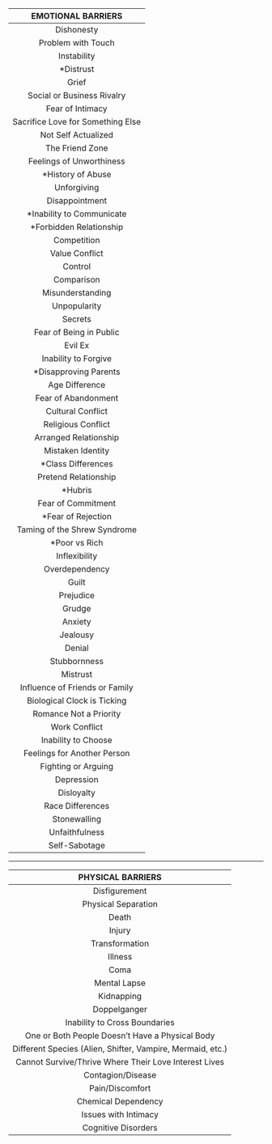 | EMOTIONAL BARRIERS |
|:---:|
| Dishonesty |
| Problem with Touch |
| Instability |
| *Distrust |
| Grief |
| Social or Business Rivalry |
| Fear of Intimacy |
| Sacrifice Love for Something Else |
| Not Self Actualized |
| The Friend Zone |
| Feelings of Unworthiness |
| *History of Abuse |
| Unforgiving |
| Disappointment |
| *Inability to Communicate |
| *Forbidden Relationship |
| Competition |
| Value Conflict |
| Control |
| Comparison |
| Misunderstanding |
| Unpopularity |
| Secrets |
| Fear of Being in Public |
| Evil Ex |
| Inability to Forgive |
| *Disapproving Parents |
| Age Difference |
| Fear of Abandonment |
| Cultural Conflict |
| Religious Conflict |
| Arranged Relationship |
| Mistaken Identity |
| *Class Differences |
| Pretend Relationship |
| *Hubris |
| Fear of Commitment |
| *Fear of Rejection |
| Taming of the Shrew Syndrome |
| *Poor vs Rich |
| Inflexibility |
| Overdependency |
| Guilt |
| Prejudice |
| Grudge |
| Anxiety |
| Jealousy |
| Denial |
| Stubbornness |
| Mistrust |
| Influence of Friends or Family |
| Biological Clock is Ticking |
| Romance Not a Priority |
| Work Conflict |
| Inability to Choose |
| Feelings for Another Person |
| Fighting or Arguing |
| Depression |
| Disloyalty |
| Race Differences |
| Stonewalling |
| Unfaithfulness |
| Self-Sabotage |

---

| PHYSICAL BARRIERS |
|:---:|
| Disfigurement |
| Physical Separation |
| Death |
| Injury |
| Transformation |
| Illness |
| Coma |
| Mental Lapse |
| Kidnapping |
| Doppelganger |
| Inability to Cross Boundaries |
| One or Both People Doesn’t Have a Physical Body |
| Different Species (Alien, Shifter, Vampire, Mermaid, etc.) |
| Cannot Survive/Thrive Where Their Love Interest Lives |
| Contagion/Disease |
| Pain/Discomfort |
| Chemical Dependency |
| Issues with Intimacy |
| Cognitive Disorders |
